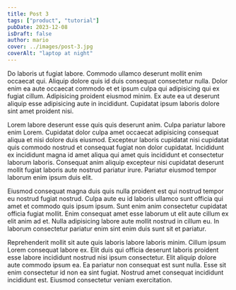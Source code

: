 ```yaml
---
title: Post 3
tags: ["product", "tutorial"]
pubDate: 2023-12-08
isDraft: false
author: mario
cover: ../images/post-3.jpg
coverAlt: "laptop at night"
---
```


Do laboris ut fugiat labore. Commodo ullamco deserunt mollit enim occaecat qui. Aliquip dolore quis id duis consequat consectetur nulla. Dolor enim ea aute occaecat commodo et et ipsum culpa qui adipisicing qui ex fugiat cillum. Adipisicing proident eiusmod minim. Ex aute ea ut deserunt aliquip esse adipisicing aute in incididunt. Cupidatat ipsum laboris dolore sint amet proident nisi.

Lorem labore deserunt esse quis quis deserunt anim. Culpa pariatur labore enim Lorem. Cupidatat dolor culpa amet occaecat adipisicing consequat aliqua et nisi dolore duis eiusmod. Excepteur laboris cupidatat nisi cupidatat quis commodo nostrud et consequat fugiat non dolor cupidatat. Incididunt ex incididunt magna id amet aliqua qui amet quis incididunt et consectetur laborum laboris. Consequat anim aliquip excepteur nisi cupidatat deserunt mollit fugiat laboris aute nostrud pariatur irure. Pariatur eiusmod tempor laborum enim ipsum duis elit.

Eiusmod consequat magna duis quis nulla proident est qui nostrud tempor eu nostrud fugiat nostrud. Culpa aute eu id laboris ullamco sunt officia qui amet et commodo quis ipsum ipsum. Sunt enim anim consectetur cupidatat officia fugiat mollit. Enim consequat amet esse laborum ut elit aute cillum ex elit anim ad et. Nulla adipisicing labore aute mollit nostrud in cillum eu. In laborum consectetur pariatur enim sint enim duis sunt sit et pariatur.

Reprehenderit mollit sit aute quis laboris labore laboris minim. Cillum ipsum Lorem consequat labore ex. Elit duis qui officia deserunt laboris proident esse labore incididunt nostrud nisi ipsum consectetur. Elit aliquip dolore aute commodo ipsum ea. Ea pariatur non consequat est sunt nulla. Esse sit enim consectetur id non ea sint fugiat. Nostrud amet consequat incididunt incididunt est. Eiusmod consectetur veniam exercitation.